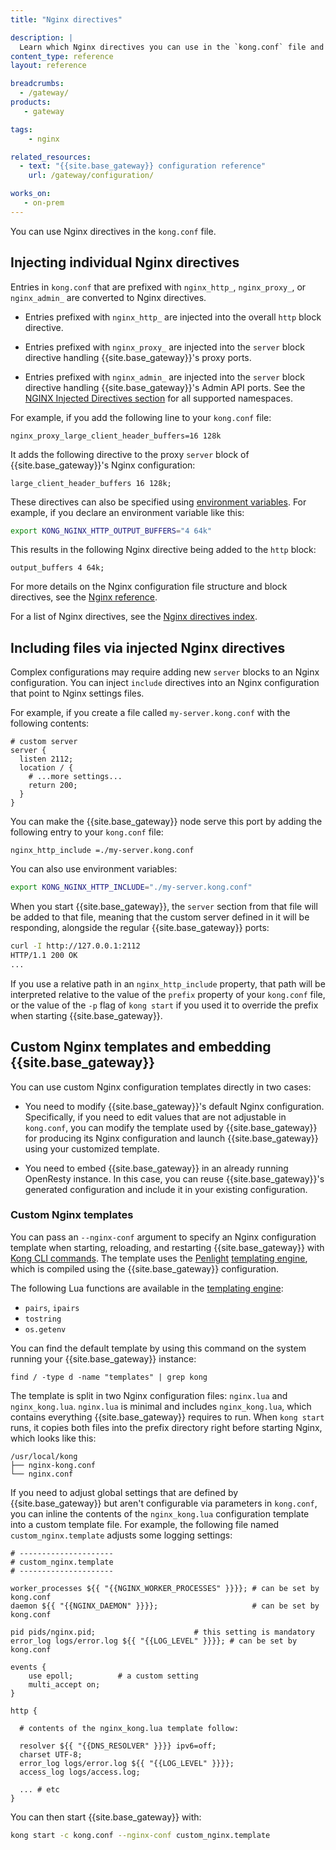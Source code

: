 ```yaml
---
title: "Nginx directives"

description: |
  Learn which Nginx directives you can use in the `kong.conf` file and how to adjust them.
content_type: reference
layout: reference

breadcrumbs:
  - /gateway/
products:
   - gateway

tags:
    - nginx

related_resources:
  - text: "{{site.base_gateway}} configuration reference"
    url: /gateway/configuration/

works_on:
   - on-prem
---
```


You can use Nginx directives in the `kong.conf` file. 

## Injecting individual Nginx directives

Entries in `kong.conf` that are prefixed with `nginx_http_`,
`nginx_proxy_`, or `nginx_admin_` are converted to Nginx
directives.

- Entries prefixed with `nginx_http_` are injected into the overall `http`
block directive.

- Entries prefixed with `nginx_proxy_` are injected into the `server` block
directive handling {{site.base_gateway}}'s proxy ports.

- Entries prefixed with `nginx_admin_` are injected into the `server` block
directive handling {{site.base_gateway}}'s Admin API ports.
See the [NGINX Injected Directives section](/gateway/configuration/#nginx-injected-directives-section) for all supported namespaces.

For example, if you add the following line to your `kong.conf` file:

```
nginx_proxy_large_client_header_buffers=16 128k
```

It adds the following directive to the proxy `server` block of {{site.base_gateway}}'s
Nginx configuration:

```
large_client_header_buffers 16 128k;
```

These directives can also be specified
using [environment variables](/gateway/manage-kong-conf/#environment-variables). For
example, if you declare an environment variable like this:

```bash
export KONG_NGINX_HTTP_OUTPUT_BUFFERS="4 64k"
```

This results in the following Nginx directive being added to the `http`
block:

```
output_buffers 4 64k;
```

For more details on the Nginx configuration file structure and block
directives, see the [Nginx reference](https://nginx.org/en/docs/beginners_guide.html#conf_structure).

For a list of Nginx directives, see the [Nginx directives index](https://nginx.org/en/docs/dirindex.html).

## Including files via injected Nginx directives

Complex configurations may require adding new `server` blocks to an Nginx configuration.
You can inject `include` directives into an Nginx configuration that point to Nginx settings files. 

For example, if you create a file called `my-server.kong.conf` with
the following contents:

```
# custom server
server {
  listen 2112;
  location / {
    # ...more settings...
    return 200;
  }
}
```

You can make the {{site.base_gateway}} node serve this port by adding the following
entry to your `kong.conf` file:

```
nginx_http_include =./my-server.kong.conf
```

You can also use environment variables:

```bash
export KONG_NGINX_HTTP_INCLUDE="./my-server.kong.conf"
```

When you start {{site.base_gateway}}, the `server` section from that file will be added to
that file, meaning that the custom server defined in it will be responding,
alongside the regular {{site.base_gateway}} ports:

```bash
curl -I http://127.0.0.1:2112
HTTP/1.1 200 OK
...
```

If you use a relative path in an `nginx_http_include` property, that
path will be interpreted relative to the value of the `prefix` property of
your `kong.conf` file, or the value of the `-p` flag of `kong start` if you
used it to override the prefix when starting {{site.base_gateway}}.

## Custom Nginx templates and embedding {{site.base_gateway}}

You can use custom Nginx
configuration templates directly in two cases: 

- You need to modify {{site.base_gateway}}'s default
Nginx configuration. Specifically, if you need to edit values that are not adjustable in `kong.conf`, you can modify the template used by {{site.base_gateway}} for producing its
Nginx configuration and launch {{site.base_gateway}} using your customized template.

- You need to embed {{site.base_gateway}} in an already running OpenResty instance. In this case, you
can reuse {{site.base_gateway}}'s generated configuration and include it in your existing
configuration.

### Custom Nginx templates

You can pass an `--nginx-conf` argument to specify an Nginx configuration template when starting, reloading, and restarting {{site.base_gateway}} with [Kong CLI commands](/gateway/cli/reference/).
The template uses the
[Penlight](http://stevedonovan.github.io/Penlight/api/index.html) [templating engine](http://stevedonovan.github.io/Penlight/api/libraries/pl.template.html), which is compiled using
the {{site.base_gateway}} configuration.

The following Lua functions are available in the [templating engine](http://stevedonovan.github.io/Penlight/api/libraries/pl.template.html):

- `pairs`, `ipairs`
- `tostring`
- `os.getenv`

You can find the default template by using this command on the system running your {{site.base_gateway}} instance:
```
find / -type d -name "templates" | grep kong
```

The template is split in two
Nginx configuration files: `nginx.lua` and `nginx_kong.lua`. 
`nginx.lua` is minimal and includes `nginx_kong.lua`, which contains everything {{site.base_gateway}} requires to run. 
When `kong start` runs, it copies both files into the prefix directory right before starting Nginx, which looks like this:
```
/usr/local/kong
├── nginx-kong.conf
└── nginx.conf
```

If you need to adjust global settings that are defined by {{site.base_gateway}} but aren't configurable via parameters in `kong.conf`, you can inline the contents of the
`nginx_kong.lua` configuration template into a custom template file. 
For example, the following file named `custom_nginx.template` adjusts some logging settings:

```
# ---------------------
# custom_nginx.template
# ---------------------

worker_processes ${{ "{{NGINX_WORKER_PROCESSES" }}}}; # can be set by kong.conf
daemon ${{ "{{NGINX_DAEMON" }}}};                     # can be set by kong.conf

pid pids/nginx.pid;                      # this setting is mandatory
error_log logs/error.log ${{ "{{LOG_LEVEL" }}}}; # can be set by kong.conf

events {
    use epoll;          # a custom setting
    multi_accept on;
}

http {

  # contents of the nginx_kong.lua template follow:

  resolver ${{ "{{DNS_RESOLVER" }}}} ipv6=off;
  charset UTF-8;
  error_log logs/error.log ${{ "{{LOG_LEVEL" }}}};
  access_log logs/access.log;

  ... # etc
}
```

You can then start {{site.base_gateway}} with:

```bash
kong start -c kong.conf --nginx-conf custom_nginx.template
```